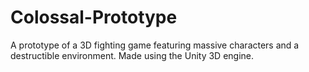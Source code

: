 # Colossal-Prototype
A prototype of a 3D fighting game featuring massive characters and a destructible environment. Made using the Unity 3D engine.
